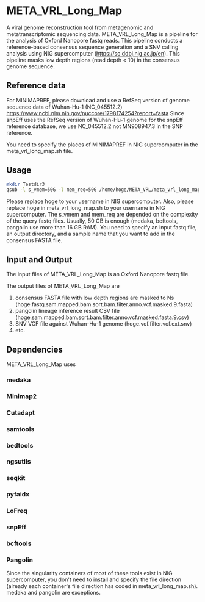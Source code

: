 # META_VRL_Long_Map
A viral genome reconstruction tool from metagenomic and metatranscriptomic sequencing data.
META_VRL_Long_Map is a pipeline for the analysis of Oxford Nanopore fastq reads.
This pipeline conducts a reference-based consensus sequence generation and a SNV calling analysis using NIG supercomputer (https://sc.ddbj.nig.ac.jp/en).
This pipeline masks low depth regions (read depth < 10) in the consensus genome sequence.

## Reference data
For MINIMAPREF, please download and use a RefSeq version of genome sequence data of Wuhan-Hu-1 (NC_045512.2)
https://www.ncbi.nlm.nih.gov/nuccore/1798174254?report=fasta
Since snpEff uses the RefSeq version of Wuhan-Hu-1 genome for the snpEff reference database, we use NC_045512.2 not MN908947.3 in the SNP reference.

You need to specify the places of MINIMAPREF in NIG supercomputer in the meta_vrl_long_map.sh file.

## Usage
```bash
mkdir Testdir3
qsub -l s_vmem=50G -l mem_req=50G /home/hoge/META_VRL/meta_vrl_long_map.sh /home/hoge/Nanopore_Sample1.fastq /home/hoge/Testdir3 samplename
```
Please replace hoge to your username in NIG supercomputer.
Also, please replace hoge in meta_vrl_long_map.sh to your username in NIG supercomputer.
The s_vmem and mem_req are depended on the complexity of the query fastq files. Usually, 50 GB is enough (medaka, bcftools, pangolin use more than 16 GB RAM).
You need to specify an input fastq file, an output directory, and a sample name that you want to add in the consensus FASTA file.

## Input and Output
The input files of META_VRL_Long_Map is an Oxford Nanopore fastq file.

The output files of META_VRL_Long_Map are 
1. consensus FASTA file with low depth regions are masked to Ns (hoge.fastq.sam.mapped.bam.sort.bam.filter.anno.vcf.masked.9.fasta)
2. pangolin lineage inference result CSV file (hoge.sam.mapped.bam.sort.bam.filter.anno.vcf.masked.fasta.9.csv)
3. SNV VCF file against Wuhan-Hu-1 genome (hoge.vcf.filter.vcf.ext.snv)
4. etc.

## Dependencies
META_VRL_Long_Map uses
### medaka
### Minimap2
### Cutadapt
### samtools
### bedtools
### ngsutils
### seqkit
### pyfaidx
### LoFreq
### snpEff
### bcftools
### Pangolin

Since the singularity containers of most of these tools exist in NIG supercomputer, you don't need to install and specify the file direction (already each container's file direction has coded in meta_vrl_long_map.sh). medaka and pangolin are exceptions.
